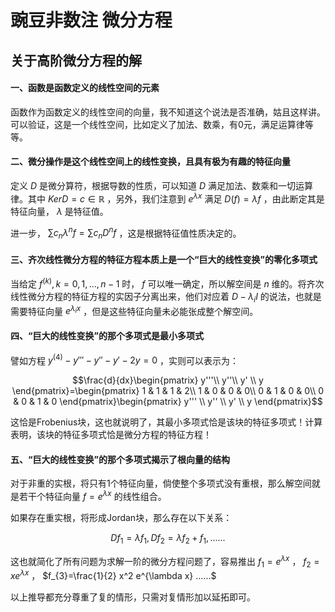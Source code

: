 # 豌豆非数注 微分方程

## 关于高阶微分方程的解

#### 一、函数是函数定义的线性空间的元素

函数作为函数定义的线性空间的向量，我不知道这个说法是否准确，姑且这样讲。可以验证，这是一个线性空间，比如定义了加法、数乘，有0元，满足运算律等等。

#### 二、微分操作是这个线性空间上的线性变换，且具有极为有趣的特征向量

定义 $D$ 是微分算符，根据导数的性质，可以知道 $D$ 满足加法、数乘和一切运算律。其中 $KerD=c\in \mathbb{R}$ ，另外，我们注意到 $e^{\lambda x}$ 满足 $D(f)=\lambda f$ ，由此断定其是特征向量， $\lambda$ 是特征值。

进一步， $\sum c_{n} {\lambda^{n}} f=\sum c_{n} {D^{n}} f$ ，这是根据特征值性质决定的。

#### 三、齐次线性微分方程的特征方程本质上是一个“巨大的线性变换”的零化多项式

当给定 $f^{(k)},k=0,1,...,n-1$ 时， $f$ 可以唯一确定，所以解空间是 $n$ 维的。将齐次线性微分方程的特征方程的实因子分离出来，他们对应着 $D-\lambda_{i}I$ 的说法，也就是需要特征向量 $e^{\lambda_i x}$ ，但是这些特征向量未必能张成整个解空间。

#### 四、“巨大的线性变换”的那个多项式是最小多项式

譬如方程 $y^{(4)}-y'''-y''-y'-2y=0$ ，实则可以表示为：

$$\frac{d}{dx}\begin{pmatrix}
 y'''\\
 y''\\
y' \\
y
\end{pmatrix}=\begin{pmatrix}
1  & 1 & 1 & 2\\
1  & 0 & 0 & 0\\
0  & 1 & 0 & 0\\
0  & 0 & 1 & 0
\end{pmatrix}\begin{pmatrix}
y''' \\
y'' \\
y' \\
y
\end{pmatrix}$$

这恰是Frobenius块，这也就说明了，其最小多项式恰是该块的特征多项式！计算表明，该块的特征多项式恰是微分方程的特征方程！

#### 五、“巨大的线性变换”的那个多项式揭示了根向量的结构

对于非重的实根，将只有1个特征向量，倘使整个多项式没有重根，那么解空间就是若干个特征向量 $f=e^{\lambda x}$ 的线性组合。

如果存在重实根，将形成Jordan块，那么存在以下关系：

$$Df_1=\lambda f_1,Df_2=\lambda f_2+f_1,......$$

这也就简化了所有问题为求解一阶的微分方程问题了，容易推出 $f_{1}=e^{\lambda x}$ ， $f_{2}=xe^{\lambda x}$ ， $f_{3}=\frac{1}{2} x^2 e^{\lambda x} ......$ 

以上推导都充分尊重了复的情形，只需对复情形加以延拓即可。
